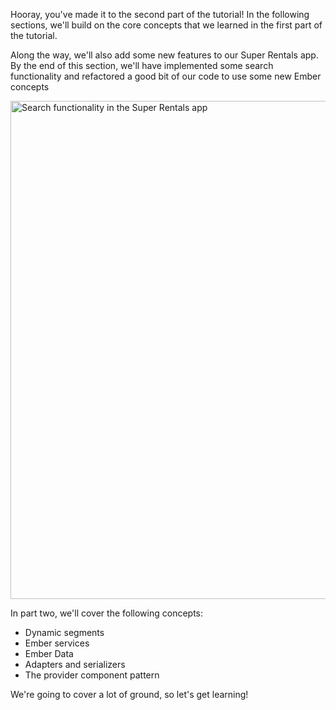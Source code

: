 <!-- Heads up! This is a generated file, do not edit directly. You can find the source at https://github.com/ember-learn/super-rentals-tutorial/blob/master/scr/chapters/part-2/index.md -->

Hooray, you've made it to the second part of the tutorial! In the following sections, we'll build on the core concepts that we learned in the first part of the tutorial.

Along the way, we'll also add some new features to our Super Rentals app. By the end of this section, we'll have implemented some search functionality and refactored a good bit of our code to use some new Ember concepts

<img src="/images/tutorial/part-2/provider-components/filtered-results@2x.png" alt="Search functionality in the Super Rentals app" width="1024" height="797">

In part two, we'll cover the following concepts:

- Dynamic segments
- Ember services
- Ember Data
- Adapters and serializers
- The provider component pattern

We're going to cover a lot of ground, so let's get learning!
